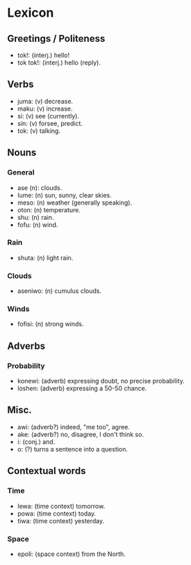 # Lexicon

## Greetings / Politeness

* tok!: (interj.) hello!
* tok tok!: (interj.) hello (reply).

## Verbs

* juma: (v) decrease.
* maku: (v) increase.
* si: (v) see (currently).
* sin: (v) forsee, predict.
* tok: (v) talking.

## Nouns

### General

* ase (n): clouds.
* lume: (n) sun, sunny, clear skies.
* meso: (n) weather (generally speaking).
* oton: (n) temperature.
* shu: (n) rain.
* fofu: (n) wind.

### Rain

* shuta: (n) light rain.

### Clouds

* aseniwo: (n) cumulus clouds.

### Winds

* fofisi: (n) strong winds.

## Adverbs

### Probability

* konewi: (adverb) expressing doubt, no precise probability.
* loshen: (adverb) expressing a 50-50 chance.

## Misc.

* awi: (adverb?) indeed, "me too", agree.
* ake: (adverb?) no, disagree, I don't think so.
* i: (conj.) and.
* o: (?) turns a sentence into a question.

## Contextual words

### Time

* lewa: (time context) tomorrow.
* powa: (time context) today.
* tiwa: (time context) yesterday.

### Space

* epoli: (space context) from the North.
